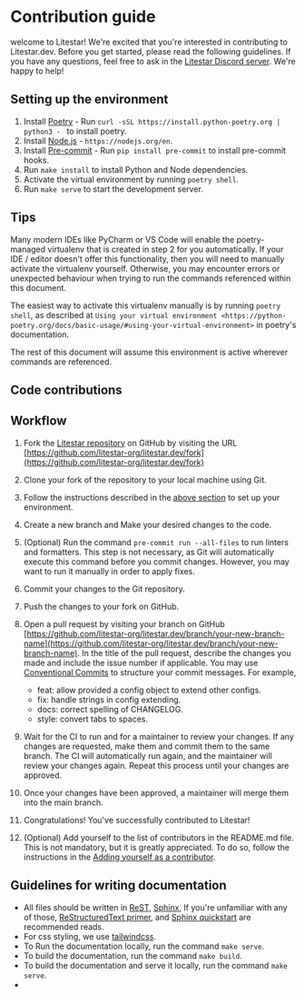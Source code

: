 # Contribution guide

welcome to Litestar! We're excited that you're interested in contributing to Litestar.dev. Before you get started,
please read the following guidelines. If you have any questions, feel free to ask in
the [Litestar Discord server](https://discord.gg/X3FJqy8d2j). We're happy to help!

## Setting up the environment

1. Install [Poetry](https://python-poetry.org/) - Run `curl -sSL https://install.python-poetry.org | python3 - ` to
   install poetry.
2. Install [Node.js](https://nodejs.org/en) - `https://nodejs.org/en`.
3. Install [Pre-commit](https://pre-commit.com/) - Run `pip install pre-commit` to install pre-commit hooks.
4. Run `make install` to install Python and Node dependencies.
5. Activate the virtual environment by running `poetry shell`.
6. Run `make serve` to start the development server.

## Tips

Many modern IDEs like PyCharm or VS Code will enable the poetry-managed virtualenv that is created in step 2 for you
automatically.
If your IDE / editor doesn't offer this functionality, then you will need to manually activate the virtualenv yourself.
Otherwise, you may encounter errors or unexpected behaviour when trying to run the commands referenced within this
document.

The easiest way to activate this virtualenv manually is by running `poetry shell`, as described at
`Using your virtual environment <https://python-poetry.org/docs/basic-usage/#using-your-virtual-environment>` in
poetry's documentation.

The rest of this document will assume this environment is active wherever commands are referenced.

## Code contributions

## Workflow

1. Fork the [Litestar repository](https://github.com/litestar-org/litestar.dev) on GitHub by visiting the
   URL [https://github.com/litestar-org/litestar.dev/fork](https://github.com/litestar-org/litestar.dev/fork)
2. Clone your fork of the repository to your local machine using Git.
3. Follow the instructions described in the [above section](#setting-up-the-environment) to set up your environment.
4. Create a new branch and Make your desired changes to the code.
5. (Optional) Run the command `pre-commit run --all-files` to run linters and formatters. This step is not
   necessary, as Git will automatically execute this command before you commit changes. However, you may want to run it
   manually in order to apply fixes.
6. Commit your changes to the Git repository.
7. Push the changes to your fork on GitHub.
8. Open a pull request by visiting your branch on
   GitHub [https://github.com/litestar-org/litestar.dev/branch/your-new-branch-name](https://github.com/litestar-org/litestar.dev/branch/your-new-branch-name).
   In the title of the pull request, describe the changes you made and include the issue number if applicable. You may
   use [Conventional Commits](https://www.conventionalcommits.org/) to structure your commit messages.
   For example,

   - feat: allow provided a config object to extend other configs.
   - fix: handle strings in config extending.
   - docs: correct spelling of CHANGELOG.
   - style: convert tabs to spaces.

9. Wait for the CI to run and for a maintainer to review your changes. If any changes are requested, make them and
   commit them to the same branch. The CI will automatically run again, and the maintainer will review your changes
   again. Repeat this process until your changes are approved.
10. Once your changes have been approved, a maintainer will merge them into the main branch.
11. Congratulations! You've successfully contributed to Litestar!
12. (Optional) Add yourself to the list of contributors in the README.md file. This is not mandatory, but it is greatly
    appreciated. To do so, follow the instructions in
    the [Adding yourself as a contributor](https://allcontributors.org/docs/en/bot/usage).

## Guidelines for writing documentation

- All files should be written in [ReST](https://docutils.sourceforge.io/rst.html),
  [Sphinx](https://www.sphinx-doc.org/en/master/), If you're unfamiliar with any of
  those, [ReStructuredText primer](https://www.sphinx-doc.org/en/master/lib/usage/restructuredtext/basics.html),
  and [Sphinx quickstart](https://www.sphinx-doc.org/en/master/lib/usage/quickstart.html) are recommended reads.
- For css styling, we use [tailwindcss](https://tailwindcss.com/).
- To Run the documentation locally, run the command `make serve`.
- To build the documentation, run the command `make build`.
- To build the documentation and serve it locally, run the command `make serve`.
-
